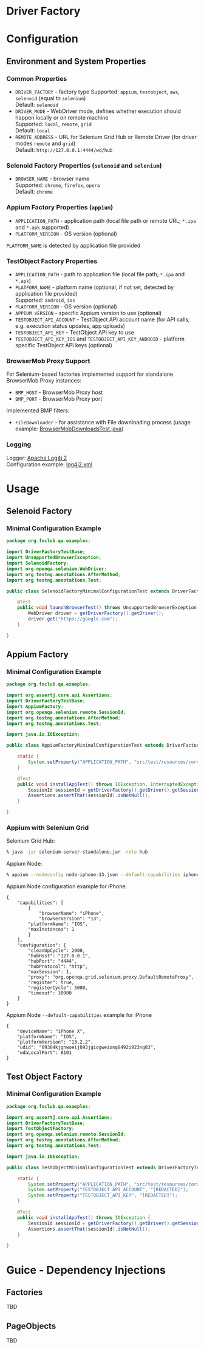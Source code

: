 # Driver Factory

# Configuration

## Environment and System Properties

### Common Properties

- `DRIVER_FACTORY` - factory type
Supported: `appium`, `testobject`, `aws`, `selenoid` (equal to `selenium`)  
Default: `selenoid`
- `DRIVER_MODE` - WebDriver mode, defines whether execution should happen locally or on remote machine  
Supported: `local`, `remote`, `grid`  
Default: `local`
- `REMOTE_ADDRESS` - URL for Selenium Grid Hub or Remote Driver (for driver modes `remote` and `grid`)  
Default: `http://127.0.0.1:4444/wd/hub`

### Selenoid Factory Properties (`selenoid` and `selenium`)

- `BROWSER_NAME` - browser name  
Supported: `chrome`, `firefox`, `opera`  
Default: `chrome`

### Appium Factory Properties (`appium`)

- `APPLICATION_PATH` - application path (local file path or remote URL; `*.ipa` and `*.apk` supported)
- `PLATFORM_VERSION` - OS version (optional)  

`PLATFORM_NAME` is detected by application file provided

### TestObject Factory Properties

- `APPLICATION_PATH` - path to application file (local file path; `*.ipa` and `*.apk`)
- `PLATFORM_NAME` - platform name (optional; if not set, detected by application file provided)  
Supported: `android`, `ios`
- `PLATFORM_VERSION` - OS version (optional)
- `APPIUM_VERSION` - specific Appium version to use (optional)
- `TESTOBJECT_API_ACCOUNT` - TestObject API account name (for API calls; e.g. execution status updates, app uploads)
- `TESTOBJECT_API_KEY` - TestObject API key to use
- `TESTOBJECT_API_KEY_IOS` and `TESTOBJECT_API_KEY_ANDROID` - platform specific TestObject API keys (optional)

### BrowserMob Proxy Support

For Selenium-based factories implemented support for standalone BrowserMob Proxy instances:
- `BMP_HOST` - BrowserMob Proxy host
- `BMP_PORT` - BrowserMob Proxy port

Implemented BMP filters:
- `FileDownloader` - for assistance with File downloading process 
(usage example: [BrowserMobDownloadsTest.java](testng-examples/src/test/java/org/fxclub/qa/tests/web/BrowserMobDownloadsTest.java))

### Logging

Logger: [Apache Log4j 2](https://logging.apache.org/log4j/2.x/)  
Configuration example: [log4j2.xml](testng-examples/src/test/resources/log4j2.xml)

# Usage

## Selenoid Factory

### Minimal Configuration Example

```java
package org.fxclub.qa.examples;

import DriverFactoryTestBase;
import UnsupportedBrowserException;
import SelenoidFactory;
import org.openqa.selenium.WebDriver;
import org.testng.annotations.AfterMethod;
import org.testng.annotations.Test;

public class SelenoidFactoryMinimalConfigurationTest extends DriverFactoryTestBase<SelenoidFactory> {

    @Test
    public void launchBrowserTest() throws UnsupportedBrowserException {
        WebDriver driver = getDriverFactory().getDriver();
        driver.get("https://google.com");
    }

}
``` 

## Appium Factory

### Minimal Configuration Example

```java
package org.fxclub.qa.examples;

import org.assertj.core.api.Assertions;
import DriverFactoryTestBase;
import AppiumFactory;
import org.openqa.selenium.remote.SessionId;
import org.testng.annotations.AfterMethod;
import org.testng.annotations.Test;

import java.io.IOException;

public class AppiumFactoryMinimalConfigurationTest extends DriverFactoryTestBase<AppiumFactory> {

    static {
        System.setProperty("APPLICATION_PATH", "src/test/resources/cordova-github.ipa");
    }

    @Test
    public void installAppTest() throws IOException, InterruptedException {
        SessionId sessionId = getDriverFactory().getDriver().getSessionId();
        Assertions.assertThat(sessionId).isNotNull();
    }

}
```

### Appium with Selenium Grid

Selenium Grid Hub:
```bash
% java -jar selenium-server-standalone.jar -role hub
```
Appium Node:
```bash
% appium --nodeconfig node-iphone-13.json --default-capabilities iphone-x-caps.json
```

Appium Node configuration example for iPhone:
```json5
{
    "capabilities": [
        {
            "browserName": "iPhone",
            "browserVersion": "13",
	    "platformName": "IOS",            
	    "maxInstances": 1
        }
    ],
    "configuration": {
        "cleanUpCycle": 2000,
        "hubHost": "127.0.0.1",
        "hubPort": "4444",
        "hubProtocol": "http",
        "maxSession": 1,
        "proxy": "org.openqa.grid.selenium.proxy.DefaultRemoteProxy",
        "register": true,
        "registerCycle": 5000,
        "timeout": 30000
    }
}
```
Appium Node `--default-capabilities` example for iPhone
```json5
{
    "deviceName": "iPhone X",
    "platformName": "IOS",
    "platformVersion": "13.2.2",
    "udid": "09384kjgnwoeij093jgiogweiong8492i923ng83",
    "wdaLocalPort": 8101
}
```

## Test Object Factory

### Minimal Configuration Example

```java
package org.fxclub.qa.examples;

import org.assertj.core.api.Assertions;
import DriverFactoryTestBase;
import TestObjectFactory;
import org.openqa.selenium.remote.SessionId;
import org.testng.annotations.AfterMethod;
import org.testng.annotations.Test;

import java.io.IOException;

public class TestObjectMinimalConfigurationTest extends DriverFactoryTestBase<TestObjectFactory> {

    static {
        System.setProperty("APPLICATION_PATH", "src/test/resources/cordova-github.ipa");
        System.setProperty("TESTOBJECT_API_ACCOUNT", "[REDACTED]");
        System.setProperty("TESTOBJECT_API_KEY", "[REDACTED]");
    }

    @Test
    public void installAppTest() throws IOException {
        SessionId sessionId = getDriverFactory().getDriver().getSessionId();
        Assertions.assertThat(sessionId).isNotNull();
    }

}
```

# Guice - Dependency Injections

## Factories

TBD

## PageObjects

TBD